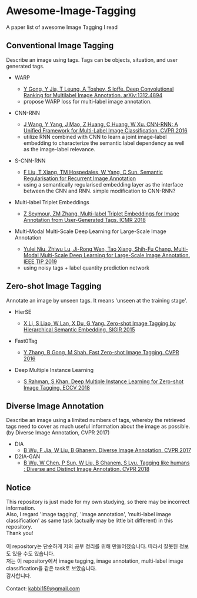 # Awesome-Image-Tagging
A paper list of awesome Image Tagging I read

## Conventional Image Tagging
Describe an image using tags. Tags can be objects, situation, and user generated tags.

* WARP
  - [Y Gong, Y Jia, T Leung, A Toshev, S loffe. Deep Convolutional Ranking for Multilabel Image Annotation. arXiv:1312.4894](https://arxiv.org/abs/1312.4894)  
  - propose WARP loss for multi-label image annotation.

* CNN-RNN
  - [J Wang, Y Yang, J Mao, Z Huang, C Huang, W Xu. CNN-RNN: A Unified Framework for Multi-Label Image Classification. CVPR 2016](https://www.cv-foundation.org/openaccess/content_cvpr_2016/html/Wang_CNN-RNN_A_Unified_CVPR_2016_paper.html)  
  - utilize RNN combined with CNN to learn a joint image-label embedding to characterize the semantic label dependency as well as the image-label relevance.

* S-CNN-RNN
  - [F Liu, T Xiang, TM Hospedales, W Yang, C Sun. Semantic Regularisation for Recurrent Image Annotation](https://arxiv.org/abs/1611.05490)  
  - using a semantically regularised embedding layer as the interface between the CNN and RNN. simple modification to CNN-RNN?

* Multi-label Triplet Embeddings
  - [Z Seymour, ZM Zhang. Multi-label Triplet Embeddings for Image Annotation from User-Generated Tags. ICMR 2018](https://dl.acm.org/citation.cfm?id=3206061)
  
* Multi-Modal Multi-Scale Deep Learning for Large-Scale Image Annotation
  - [Yulei Niu, Zhiwu Lu, Ji-Rong Wen, Tao Xiang, Shih-Fu Chang. Multi-Modal Multi-Scale Deep Learning for Large-Scale Image Annotation. IEEE TIP 2019](https://arxiv.org/abs/1709.01220)
  - using noisy tags + label quantity prediction network

## Zero-shot Image Tagging
Annotate an image by unseen tags. It means 'unseen at the training stage'.

* HierSE
  - [X Li, S Liao, W Lan, X Du, G Yang. Zero-shot Image Tagging by Hierarchical Semantic Embedding. SIGIR 2015](https://dl.acm.org/citation.cfm?id=2767773)

* Fast0Tag
  - [Y Zhang, B Gong, M Shah. Fast Zero-shot Image Tagging. CVPR 2016](https://arxiv.org/abs/1605.09759)
  
* Deep Multiple Instance Learning
  - [S Rahman, S Khan. Deep Multiple Instance Learning for Zero-shot Image Tagging. ECCV 2018](https://arxiv.org/abs/1803.06051)

## Diverse Image Annotation
Describe an image using a limited numbers of tags, whereby the retrieved tags need to cover as much useful information about the image as possible. (by Diverse Image Annotation, CVPR 2017)

* DIA
  - [B Wu, F Jia, W Liu, B Ghanem. Diverse Image Annotation. CVPR 2017](https://ivul.kaust.edu.sa/Documents/Publications/2017/Diverse%20Image%20Annotation.pdf)
* D2IA-GAN
  - [B Wu, W Chen, P Sun, W Liu, B Ghanem, S Lyu. Tagging like humans : Diverse and Distinct Image Annotation. CVPR 2018](https://arxiv.org/abs/1804.00113)

## Notice
This repository is just made for my own studying, so there may be incorrect information.<br>
Also, I regard 'image tagging', 'image annotation', 'multi-label image classification' as same task (actually may be little bit different) in this repository.<br>
Thank you!<br><br>
이 repository는 단순하게 저의 공부 정리를 위해 만들어졌습니다. 따라서 잘못된 정보도 있을 수도 있습니다.<br>
저는 이 repository에서 image tagging, image annotation, multi-label image classification을 같은 task로 보았습니다.<br>
감사합니다.<br><br>
Contact: kabbi159@gmail.com

